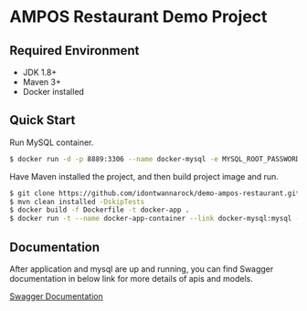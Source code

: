 # AMPOS Restaurant Demo Project

## Required Environment

- JDK 1.8+
- Maven 3+
- Docker installed 

## Quick Start

Run MySQL container.

```bash
$ docker run -d -p 8889:3306 --name docker-mysql -e MYSQL_ROOT_PASSWORD=root -e MYSQL_DATABASE=demo_ampos_restaurant mysql:latest
```

Have Maven installed the project, and then build project image and run.

```bash
$ git clone https://github.com/idontwannarock/demo-ampos-restaurant.git
$ mvn clean installed -DskipTests
$ docker build -f Dockerfile -t docker-app .
$ docker run -t --name docker-app-container --link docker-mysql:mysql -p 9000:9000 docker-app
```

## Documentation

After application and mysql are up and running, you can find Swagger documentation in below link for more details of apis and models.

[Swagger Documentation](http://localhost:9000/swagger-ui.html)